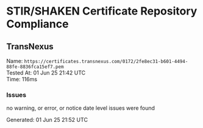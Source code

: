 # STIR/SHAKEN Certificate Repository Compliance

## TransNexus

Name: `https://certificates.transnexus.com/0172/2fe8ec31-b601-4494-88fe-8836fca15ef7.pem`\
Tested At: 01 Jun 25 21:42 UTC\
Time: 116ms

### Issues

no warning, or error, or notice date level issues were found

Generated: 01 Jun 25 21:52 UTC